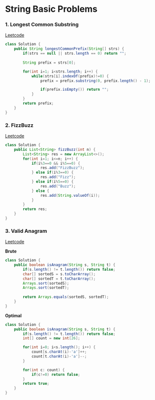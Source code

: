 # String Basic Problems

### 1. Longest Common Substring
[Leetcode](https://leetcode.com/problems/longest-common-prefix/description/)
```java
class Solution {
    public String longestCommonPrefix(String[] strs) {
        if(strs == null || strs.length == 0) return "";
        
        String prefix = strs[0];

        for(int i=1; i<strs.length; i++) {
            while(strs[i].indexOf(prefix)!=0) {
                prefix = prefix.substring(0, prefix.length() - 1);

                if(prefix.isEmpty()) return ""; 
            }
        }
        return prefix;
    }
}
```

### 2. FizzBuzz
[Leetcode](https://leetcode.com/problems/fizz-buzz/)
```java
class Solution {
    public List<String> fizzBuzz(int n) {
        List<String> res = new ArrayList<>();
        for(int i=1; i<=n; i++) {
            if(i%3==0 && i%5==0) {
                res.add("FizzBuzz");
            } else if(i%3==0) {
                res.add("Fizz");
            } else if(i%5==0) {
                res.add("Buzz");
            } else {
                res.add(String.valueOf(i));
            }
        }
        return res;
    }
}
```

### 3. Valid Anagram
[Leetcode](https://leetcode.com/problems/valid-anagram/description/)

**Brute**
```java
class Solution {
    public boolean isAnagram(String s, String t) {
        if(s.length() != t.length()) return false;
        char[] sortedS = s.toCharArray();
        char[] sortedT = t.toCharArray();
        Arrays.sort(sortedS);
        Arrays.sort(sortedT); 
        
        return Arrays.equals(sortedS, sortedT);
    }
}
```

**Optimal**
```java
class Solution {
    public boolean isAnagram(String s, String t) {
        if(s.length() != t.length()) return false;
        int[] count = new int[26];

        for(int i=0; i<s.length(); i++) {
            count[s.charAt(i)-'a']++;
            count[t.charAt(i)-'a']--;
        }

        for(int c: count) {
            if(c!=0) return false;
        }
        return true;
    }
}
```